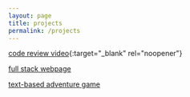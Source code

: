```yaml
---
layout: page
title: projects
permalink: /projects
---
```

[code review video](https://youtu.be/2Z-__CEAhf8){:target="_blank" rel="noopener"}    
   

[full stack webpage](/courses-page)   
   

[text-based adventure game](/text-game)
